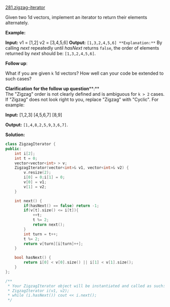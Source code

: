 [281.zigzag-iterator](https://leetcode.com/problems/zigzag-iterator/)  

Given two 1d vectors, implement an iterator to return their elements alternately.

**Example:**

**Input:**
v1 = \[1,2\]
v2 = \[3,4,5,6\] 
**Output:** `[1,3,2,4,5,6]
**Explanation:**` By calling _next_ repeatedly until _hasNext_ returns `false`, the order of elements returned by _next_ should be: `[1,3,2,4,5,6]`.

**Follow up**:

What if you are given `k` 1d vectors? How well can your code be extended to such cases?

**Clarification** **for the follow up question****:**  
The "Zigzag" order is not clearly defined and is ambiguous for `k > 2` cases. If "Zigzag" does not look right to you, replace "Zigzag" with "Cyclic". For example:

**Input:**
\[1,2,3\]
\[4,5,6,7\]
\[8,9\]

**Output:** `[1,4,8,2,5,9,3,6,7]`.  



**Solution:**  

```cpp
class ZigzagIterator {
public:
    int i[2];
    int t = 0;
    vector<vector<int> > v;
    ZigzagIterator(vector<int>& v1, vector<int>& v2) {
        v.resize(2);
        i[0] = 0;i[1] = 0;
        v[0] = v1;
        v[1] = v2;
    }

    int next() {
        if(hasNext() == false) return -1;
        if(v[t].size() <= i[t]){
            ++t;
            t %= 2;
            return next();
        }
        int turn = t++;
        t %= 2;
        return v[turn][i[turn]++];
    }

    bool hasNext() {
        return i[0] < v[0].size() || i[1] < v[1].size();
    }
};

/**
 * Your ZigzagIterator object will be instantiated and called as such:
 * ZigzagIterator i(v1, v2);
 * while (i.hasNext()) cout << i.next();
 */
```
      